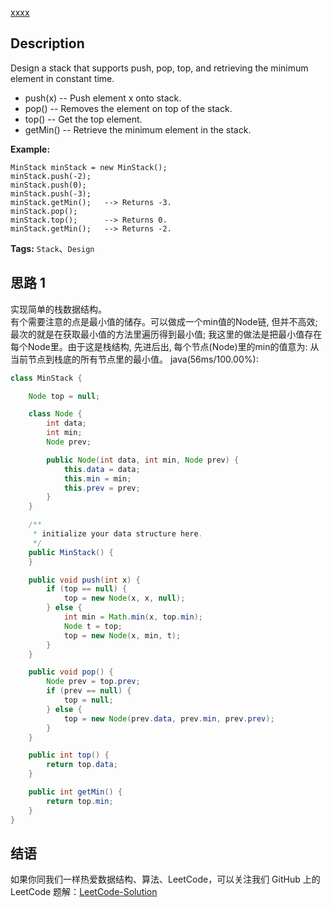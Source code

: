 [xxxx][title]

## Description
Design a stack that supports push, pop, top, and retrieving the minimum element in constant time.

 - push(x) -- Push element x onto stack.
 - pop() -- Removes the element on top of the stack.
 - top() -- Get the top element.
 - getMin() -- Retrieve the minimum element in the stack.



**Example:**

```
MinStack minStack = new MinStack();
minStack.push(-2);
minStack.push(0);
minStack.push(-3);
minStack.getMin();   --> Returns -3.
minStack.pop();
minStack.top();      --> Returns 0.
minStack.getMin();   --> Returns -2.
```

**Tags:** 
`Stack`、`Design`


## 思路 1
实现简单的栈数据结构。  
有个需要注意的点是最小值的储存。可以做成一个min值的Node链, 但并不高效; 
最次的就是在获取最小值的方法里遍历得到最小值;
我这里的做法是把最小值存在每个Node里。由于这是栈结构, 先进后出, 每个节点(Node)里的min的值意为: 从当前节点到栈底的所有节点里的最小值。
java(56ms/100.00%): 
```java
class MinStack {

    Node top = null;

    class Node {
        int data;
        int min;
        Node prev;

        public Node(int data, int min, Node prev) {
            this.data = data;
            this.min = min;
            this.prev = prev;
        }
    }

    /**
     * initialize your data structure here.
     */
    public MinStack() {
    }

    public void push(int x) {
        if (top == null) {
            top = new Node(x, x, null);
        } else {
            int min = Math.min(x, top.min);
            Node t = top;
            top = new Node(x, min, t);
        }
    }

    public void pop() {
        Node prev = top.prev;
        if (prev == null) {
            top = null;
        } else {
            top = new Node(prev.data, prev.min, prev.prev);
        }
    }

    public int top() {
        return top.data;
    }

    public int getMin() {
        return top.min;
    }
}    
```

## 结语
   
如果你同我们一样热爱数据结构、算法、LeetCode，可以关注我们 GitHub 上的 LeetCode 题解：[LeetCode-Solution][ls]

[title]: https://leetcode.com/problems/xxxx
[ls]: https://github.com/RichCodersAndMe/LeetCode-Solution